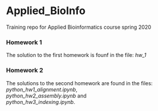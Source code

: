 # Applied_BioInfo
Training repo for Applied Bioinformatics course spring 2020

### Homework 1

The solution to the first homework is founf in the file:
*hw_1*

### Homework 2

The solutions to the second homework are found in the files:   
*python_hw1_alignment.ipynb*,    
*python_hw2_assembly.ipynb*	and   
*python_hw3_indexing.ipynb*.
